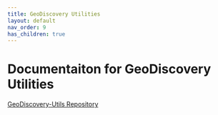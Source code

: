 ```yaml
---
title: GeoDiscovery Utilities
layout: default
nav_order: 9
has_children: true
---
```


# Documentaiton for GeoDiscovery Utilities

[GeoDiscovery-Utils Repository](https://github.com/uwm-Libraries/geoDiscovery-utils)


